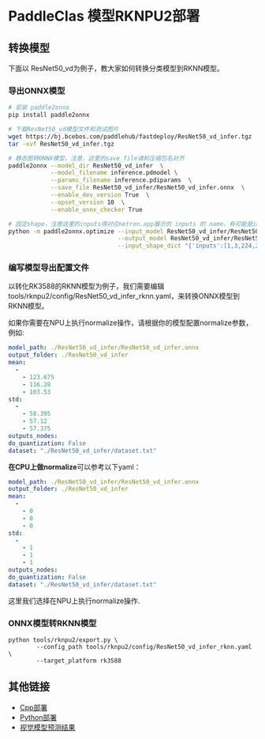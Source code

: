 # PaddleClas 模型RKNPU2部署

## 转换模型
下面以 ResNet50_vd为例子，教大家如何转换分类模型到RKNN模型。

### 导出ONNX模型
```bash
# 安装 paddle2onnx
pip install paddle2onnx

# 下载ResNet50_vd模型文件和测试图片
wget https://bj.bcebos.com/paddlehub/fastdeploy/ResNet50_vd_infer.tgz
tar -xvf ResNet50_vd_infer.tgz

# 静态图转ONNX模型，注意，这里的save_file请和压缩包名对齐
paddle2onnx --model_dir ResNet50_vd_infer  \
            --model_filename inference.pdmodel \
            --params_filename inference.pdiparams  \
            --save_file ResNet50_vd_infer/ResNet50_vd_infer.onnx  \
            --enable_dev_version True  \
            --opset_version 10  \
            --enable_onnx_checker True

# 固定shape，注意这里的inputs得对应netron.app展示的 inputs 的 name，有可能是image 或者 x
python -m paddle2onnx.optimize --input_model ResNet50_vd_infer/ResNet50_vd_infer.onnx \
                               --output_model ResNet50_vd_infer/ResNet50_vd_infer.onnx \
                               --input_shape_dict "{'inputs':[1,3,224,224]}"
```  

### 编写模型导出配置文件
以转化RK3588的RKNN模型为例子，我们需要编辑tools/rknpu2/config/ResNet50_vd_infer_rknn.yaml，来转换ONNX模型到RKNN模型。

如果你需要在NPU上执行normalize操作，请根据你的模型配置normalize参数，例如:
```yaml
model_path: ./ResNet50_vd_infer/ResNet50_vd_infer.onnx
output_folder: ./ResNet50_vd_infer
mean:
  -
    - 123.675
    - 116.28
    - 103.53
std:
  -
    - 58.395
    - 57.12
    - 57.375
outputs_nodes:
do_quantization: False
dataset: "./ResNet50_vd_infer/dataset.txt"
```

**在CPU上做normalize**可以参考以下yaml：
```yaml
model_path: ./ResNet50_vd_infer/ResNet50_vd_infer.onnx
output_folder: ./ResNet50_vd_infer
mean:
  -
    - 0
    - 0
    - 0
std:
  -
    - 1
    - 1
    - 1
outputs_nodes:
do_quantization: False
dataset: "./ResNet50_vd_infer/dataset.txt"
```
这里我们选择在NPU上执行normalize操作.


### ONNX模型转RKNN模型
```shell
python tools/rknpu2/export.py \
        --config_path tools/rknpu2/config/ResNet50_vd_infer_rknn.yaml \
        --target_platform rk3588
```

## 其他链接
- [Cpp部署](./cpp)
- [Python部署](./python)
- [视觉模型预测结果](../../../../../docs/api/vision_results/)
